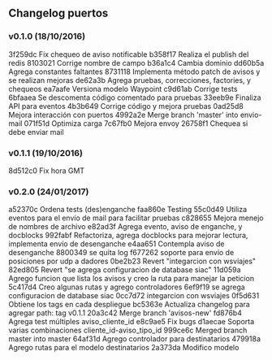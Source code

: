 ## Changelog puertos

### v0.1.0 (18/10/2016)

3f259dc Fix chequeo de aviso notificable
b358f17 Realiza el publish del redis
8103021 Corrige nombre de campo
b36a1c4 Cambia dominio
dd60b5a Agrega constantes faltantes
8731118 Implementa método patch de avisos y se realizan mejoras
de62a3b Agrega pruebas, correcciones, factories, y chequeos
ea7aafe Versiona modelo Waypoint
c9d61ab Corrige tests
6bfaaea Se descomenta código comentado para pruebas
33eeb9e Finaliza API para eventos
4b3b649 Corrige código y mejora pruebas
0ad25d8 Mejora interacción con puertos
4992a2e Merge branch 'master' into envio-mail
071f51d Optimiza carga
7c67fb0 Mejora envoy
26758f1 Chequea si debe enviar mail

### v0.1.1 (19/10/2016)

8d512c0 Fix hora GMT

### v0.2.0 (24/01/2017)

a52370c Ordena tests (des)enganche
faa860e Testing
55c0d49 Utiliza eventos para el envío de mail para facilitar pruebas
c828655 Mejora menejo de nombres de archivo
e82ad3f Agrega evento, aviso de enganche, y docblocks
992fabf Refactoriza, agrega docblocks para mejorar lectura, implementa envío de desenganche
e4aa651 Contempla aviso de desenganche
8800349 se quita log
f677262 soporte para envío de posiciones por udp a dadores
0be2b23 Revert "integarcion con wsviajes"
82ed805 Revert "se agrega configuracion de database siac"
11d059a Agrego funcion que lista los avisos y creo la ruta para manejar la peticion
5c417d4 Creo algunas rutas y agrego controladores
6ef9f19 se agrega configuracion de database siac
0cc7d72 integarcion con wsviajes
0f5d631 Obtiene los tags en cada despliegue
bc5363e Actualiza changelog para agregar path: tag v0.1.1
20a3c42 Merge branch 'avisos-new'
fd876b4 Agrega test múltiples aviso_cliente_id
e8c9ae5 Fix bugs
d1aecae Soporta varias combinaciones cliente_id-aviso_tipo_id
999ce6c Merged branch master into master
64af31d Agrego controlador para destinatarios
479918a Agrego rutas para el modelo destinatarios
2a373da Modifico modelo

